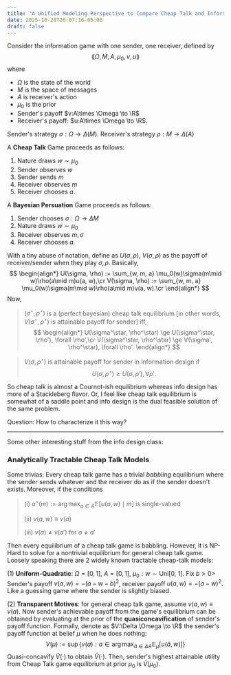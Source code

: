 ```yaml
---
title: "A Unified Modeling Perspective to Compare Cheap Talk and Information Design"
date: 2025-10-28T20:07:16-05:00
draft: false
---
```


Consider the information game with one sender, one receiver, defined by
$$
\lang \Omega, M, A, \mu_0, v, u\rang
$$
where

- $\Omega$ is the state of the world
- $M$ is the space of messages
- $A$ is receiver's action
- $\mu_0$ is the prior
- Sender's payoff $v:A\times \Omega \to \R$
- Receiver's payoff: $u:A\times \Omega \to \R$.

Sender's strategy $\sigma:\Omega \to \Delta(M)$. Receiver's strategy $\rho: M\to \Delta (A)$

A **Cheap Talk** Game proceeds as follows:

1. Nature draws $w\sim \mu_0$
2. Sender observes $w$
3. Sender sends $m$
4. Receiver observes $m$
5. Receiver chooses $a$.

A **Bayesian Persuation** Game proceeds as follows:

1. Sender chooses $\sigma:\Omega \to \Delta M$
2. Nature draws $w\sim \mu_0$
3. Receiver observes $m, \sigma$
4. Receiver chooses $a$.

With a tiny abuse of notation, define as $U(\sigma, \rho)$, $V(\sigma, \rho)$ as the payoff of receiver/sender when they play $\sigma, \rho$. Basically,
$$
\begin{align*}
U(\sigma, \rho) := \sum_{w, m, a} \mu_0(w)\sigma(m\mid w)\rho(a\mid m)u(a, w),\cr
V(\sigma, \rho) := \sum_{w, m, a} \mu_0(w)\sigma(m\mid w)\rho(a\mid m)v(a, w).\cr
\end{align*}
$$
Now,

> $(\sigma^\star, \rho^\star)$ is a (perfect bayesian) cheap talk equilibrium [in other words, $V(\sigma^\star, \rho^\star)$ is attainable payoff for sender] iff,
> $$
> \begin{align*}
> U(\sigma^\star, \rho^\star) \ge U(\sigma^\star, \rho'), \forall \rho',\cr
> V(\sigma^\star, \rho^\star) \ge V(\sigma', \rho^\star), \forall \rho'.
> \end{align*}
> $$

> $V(\sigma, \rho^\star)$ is attainable payoff for sender in information design if
> $$
> U(\sigma, \rho^\star) \ge U(\sigma, \rho'), \forall \rho'.
> $$

So cheap talk is almost a Cournot-ish equilibrium whereas info design has more of a Stackleberg flavor. Or, I feel like cheap talk equilibrium is somewhat of a saddle point and info design is the dual feasible solution of the same problem. 

Question: How to characterize it this way?

---

Some other interesting stuff from the info design class:

### Analytically Tractable Cheap Talk Models

Some trivias: Every cheap talk game has a trivial *babbling* equilibrium where the sender sends whatever and the receiver do as if the sender doesn't exists. Moreover, if the conditions 

> (i) $a^\star(m) := \arg\max_{a\in A}\mathbb E[u(a, w)\mid m]$ is single-valued 
>
> (ii) $v(a, w) \equiv v(a)$ 
>
> (iii) $v(a)\ne v(a')$ for $a\ne a'$

Then every equilibrium of a cheap talk game is babbling. However, it is NP-Hard to solve for a nontrivial equilibrium for general cheap talk game. Loosely speaking there are 2 widely known tractable cheap-talk models:

(1) **Uniform-Quadratic**: $\Omega = [0, 1]$, $A = [0, 1]$, $\mu_0:w\sim \text{Uni[0, 1]}$. Fix $b > 0$> Sender's payoff $v(a, w) = -(a - w - b)^2$, receiver payoff $u(a, w) = -(a - w)^2$. Like a guessing game where the sender is slightly biased.

(2) **Transparent Motives**: for general cheap talk game, assume $v(a, w) \equiv v(a)$. Now sender's achievable payoff from the game's equilibrium can be obtained by evaluating at the prior of the **quasiconcavification** of sender's payoff function. Formally, denote as $V:\Delta \Omega \to \R$ the sender's payoff function at belief $\mu$ when he does nothing:
$$
V(\mu) := \sup\lbrace v(a) : a\in  \arg\max_{\hat a\in \Delta A}\mathbb E_{\mu}[u(\hat a, w)]\rbrace 
$$
Quasi-concavify $\hat V(\cdot)$ to obtain $\bar V(\cdot)$. Then, sender's highest attainable utility from Cheap Talk game equilibrium at prior $\mu_0$ is $\bar V(\mu_0)$.
